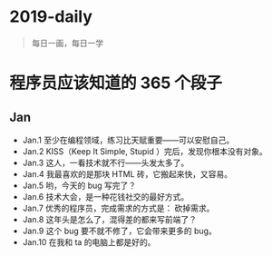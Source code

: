 # 2019-daily

> 每日一画，每日一学

# 程序员应该知道的 365 个段子

## Jan

 - Jan.1 至少在编程领域，练习比天赋重要——可以安慰自己。
 - Jan.2 KISS（Keep It Simple, Stupid ）完后，发现你根本没有对象。
 - Jan.3 这人，一看技术就不行——头发太多了。
 - Jan.4 我最喜欢的是那块 HTML 砖，它搬起来快，又容易。
 - Jan.5 哟，今天的 bug 写完了？
 - Jan.6 技术大会，是一种花钱社交的最好方式。
 - Jan.7 优秀的程序员，完成需求的方式是： 砍掉需求。
 - Jan.8 这年头是怎么了，混得差的都来写前端了？
 - Jan.9 这个 bug 要不就不修了，它会带来更多的 bug。
 - Jan.10 在我和 ta 的电脑上都是好的。 
